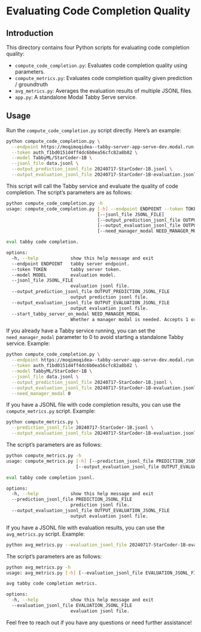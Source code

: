 # Evaluating Code Completion Quality

## Introduction

This directory contains four Python scripts for evaluating code completion quality:

* `compute_code_completion.py`: Evaluates code completion quality using parameters.
* `compute_metrics.py`: Evaluates code completion quality given prediction / groundtruth
* `avg_metrics.py`: Averages the evaluation results of multiple JSONL files.
* `app.py`: A standalone Modal Tabby Serve service.

## Usage

Run the `compute_code_completion.py` script directly. Here’s an example:

```bash
python compute_code_completion.py \
  --endpoint https://moqimoqidea--tabby-server-app-serve-dev.modal.run \
  --token auth_f1bd0151d4ff4dc6b0ea56cfc82a8b82 \
  --model TabbyML/StarCoder-1B \
  --jsonl_file data.jsonl \
  --output_prediction_jsonl_file 20240717-StarCoder-1B.jsonl \
  --output_evaluation_jsonl_file 20240717-StarCoder-1B-evaluation.jsonl
```

This script will call the Tabby service and evaluate the quality of code completion. The script’s parameters are as follows:

```bash
python compute_code_completion.py -h
usage: compute_code_completion.py [-h] --endpoint ENDPOINT --token TOKEN --model MODEL
                                  [--jsonl_file JSONL_FILE]
                                  [--output_prediction_jsonl_file OUTPUT_PREDICTION_JSONL_FILE]
                                  [--output_evaluation_jsonl_file OUTPUT_EVALUATION_JSONL_FILE]
                                  [--need_manager_modal NEED_MANAGER_MODAL]

eval tabby code completion.

options:
  -h, --help            show this help message and exit
  --endpoint ENDPOINT   tabby server endpoint.
  --token TOKEN         tabby server token.
  --model MODEL         evaluation model.
  --jsonl_file JSONL_FILE
                        evaluation jsonl file.
  --output_prediction_jsonl_file OUTPUT_PREDICTION_JSONL_FILE
                        output prediction jsonl file.
  --output_evaluation_jsonl_file OUTPUT_EVALUATION_JSONL_FILE
                        output evaluation jsonl file.
  --start_tabby_server_on_modal NEED_MANAGER_MODAL
                        Whether a manager modal is needed. Accepts 1 or another.
```

If you already have a Tabby service running, you can set the `need_manager_modal` parameter to 0 to avoid starting a standalone Tabby service. Example:

```bash
python compute_code_completion.py \
  --endpoint https://moqimoqidea--tabby-server-app-serve-dev.modal.run \
  --token auth_f1bd0151d4ff4dc6b0ea56cfc82a8b82 \
  --model TabbyML/StarCoder-1B \
  --jsonl_file data.jsonl \
  --output_prediction_jsonl_file 20240717-StarCoder-1B.jsonl \
  --output_evaluation_jsonl_file 20240717-StarCoder-1B-evaluation.jsonl \
  --need_manager_modal 0
```

If you have a JSONL file with code completion results, you can use the `compute_metrics.py` script. Example:

```bash
python compute_metrics.py \
  --prediction_jsonl_file 20240717-StarCoder-1B.jsonl \
  --output_evaluation_jsonl_file 20240717-StarCoder-1B-evaluation.jsonl
```

The script’s parameters are as follows:

```bash
python compute_metrics.py -h
usage: compute_metrics.py [-h] [--prediction_jsonl_file PREDICTION_JSONL_FILE]
                          [--output_evaluation_jsonl_file OUTPUT_EVALUATION_JSONL_FILE]

eval tabby code completion jsonl.

options:
  -h, --help            show this help message and exit
  --prediction_jsonl_file PREDICTION_JSONL_FILE
                        prediction jsonl file.
  --output_evaluation_jsonl_file OUTPUT_EVALUATION_JSONL_FILE
                        output evaluation jsonl file.
```

If you have a JSONL file with evaluation results, you can use the `avg_metrics.py` script. Example:

```bash
python avg_metrics.py --evaluation_jsonl_file 20240717-StarCoder-1B-evaluation.jsonl
```

The script’s parameters are as follows:

```bash
python avg_metrics.py -h
usage: avg_metrics.py [-h] [--evaluation_jsonl_file EVALUATION_JSONL_FILE]

avg tabby code completion metrics.

options:
  -h, --help            show this help message and exit
  --evaluation_jsonl_file EVALUATION_JSONL_FILE
                        evaluation jsonl file.
```

Feel free to reach out if you have any questions or need further assistance!
